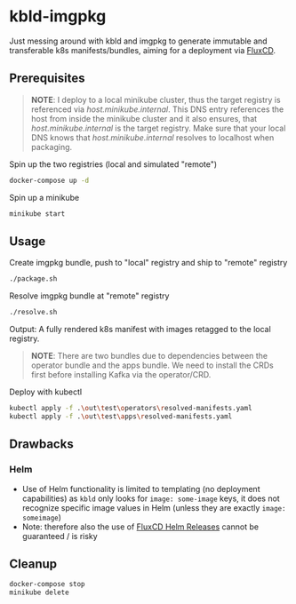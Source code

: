 # kbld-imgpkg

Just messing around with kbld and imgpkg to generate immutable and transferable k8s manifests/bundles, aiming for a deployment via [FluxCD](https://fluxcd.io/).

## Prerequisites

> **NOTE**: I deploy to a local minikube cluster, thus the target registry is referenced via _host.minikube.internal_.
> This DNS entry references the host from inside the minikube cluster and it also ensures, that _host.minikube.internal_ is the target registry. Make sure that your local DNS knows that _host.minikube.internal_ resolves to localhost when packaging.

Spin up the two registries (local and simulated "remote")

```bash
docker-compose up -d
```

Spin up a minikube

```bash
minikube start
```

## Usage

Create imgpkg bundle, push to "local" registry and ship to "remote" registry

```bash
./package.sh
```

Resolve imgpkg bundle at "remote" registry

```bash
./resolve.sh
```

Output: A fully rendered k8s manifest with images retagged to the local registry.

> **NOTE**: There are two bundles due to dependencies between the operator bundle and the apps bundle. We need to install the CRDs first before installing Kafka via the operator/CRD.

Deploy with kubectl

```bash
kubectl apply -f .\out\test\operators\resolved-manifests.yaml
kubectl apply -f .\out\test\apps\resolved-manifests.yaml
```

## Drawbacks

### Helm

- Use of Helm functionality is limited to templating (no deployment capabilities) as `kbld` only looks for `image: some-image` keys, it does not recognize specific image values in Helm (unless they are exactly `image: someimage`)
- Note: therefore also the use of [FluxCD Helm Releases](https://fluxcd.io/flux/components/helm/) cannot be guaranteed / is risky

## Cleanup

```bash
docker-compose stop
minikube delete
```